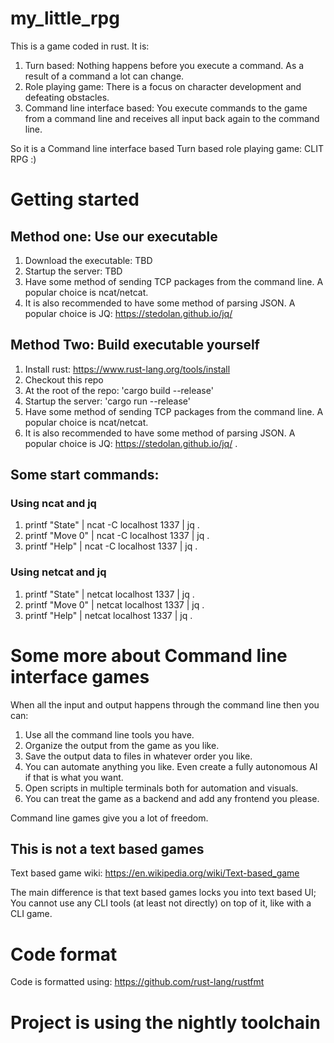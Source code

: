 # my_little_rpg

This is a game coded in rust. It is: 
1. Turn based: Nothing happens before you execute a command. As a result of a command a lot can change. 
2. Role playing game: There is a focus on character development and defeating obstacles. 
3. Command line interface based: You execute commands to the game from a command line and receives all input back again to the command line. 

So it is a Command line interface based Turn based role playing game: CLIT RPG :) 

# Getting started 

## Method one: Use our executable
1. Download the executable: TBD 
2. Startup the server: TBD
3. Have some method of sending TCP packages from the command line. A popular choice is ncat/netcat.
4. It is also recommended to have some method of parsing JSON. A popular choice is JQ: https://stedolan.github.io/jq/ 

## Method Two: Build executable yourself

1. Install rust: https://www.rust-lang.org/tools/install 
2. Checkout this repo
3. At the root of the repo: 'cargo build --release'
4. Startup the server: 'cargo run --release'
5. Have some method of sending TCP packages from the command line. A popular choice is ncat/netcat.
6. It is also recommended to have some method of parsing JSON. A popular choice is JQ: https://stedolan.github.io/jq/ . 

## Some start commands: 

### Using ncat and jq
1. printf "State" | ncat -C localhost 1337 | jq .
2. printf "Move 0" | ncat -C localhost 1337 | jq .
3. printf "Help" | ncat -C localhost 1337 | jq .

### Using netcat and jq
1. printf "State" | netcat localhost 1337 | jq .
2. printf "Move 0" | netcat localhost 1337 | jq .
3. printf "Help" | netcat localhost 1337 | jq .

# Some more about Command line interface games

When all the input and output happens through the command line then you can: 
1. Use all the command line tools you have. 
2. Organize the output from the game as you like.
3. Save the output data to files in whatever order you like. 
4. You can automate anything you like. Even create a fully autonomous AI if that is what you want. 
5. Open scripts in multiple terminals both for automation and visuals. 
6. You can treat the game as a backend and add any frontend you please. 

Command line games give you a lot of freedom. 

## This is not a text based games
Text based game wiki: https://en.wikipedia.org/wiki/Text-based_game 

The main difference is that text based games locks you into text based UI; You cannot use any CLI tools (at least not directly) on top of it, like with a CLI game. 

# Code format

Code is formatted using: https://github.com/rust-lang/rustfmt

# Project is using the nightly toolchain